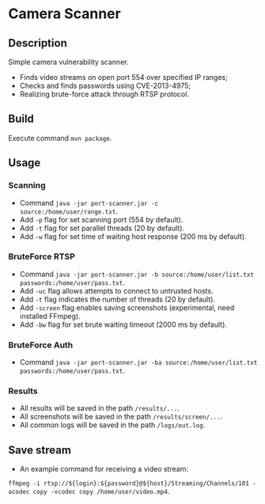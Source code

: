 # Camera Scanner

## Description

Simple camera vulnerability scanner.
* Finds video streams on open port 554 over specified IP ranges;
* Checks and finds passwords using CVE-2013-4975;
* Realizing brute-force attack through RTSP protocol.

## Build

Execute command `mvn package`.

## Usage
### Scanning
* Command `java -jar port-scanner.jar -c source:/home/user/range.txt`. 
* Add `-p` flag for set scanning port (554 by default).
* Add `-t` flag for set parallel threads (20 by default).
* Add `-w` flag for set time of waiting host response (200 ms by default).

### BruteForce RTSP
* Command `java -jar port-scanner.jar -b source:/home/user/list.txt passwords:/home/user/pass.txt`.
* Add `-uc` flag allows attempts to connect to untrusted hosts.
* Add `-t` flag indicates the number of threads (20 by default).
* Add `-screen` flag enables saving screenshots (experimental, need installed FFmpeg).
* Add `-bw` flag for set brute waiting timeout (2000 ms by default).

### BruteForce Auth
* Command `java -jar port-scanner.jar -ba source:/home/user/list.txt passwords:/home/user/pass.txt`.

### Results
* All results will be saved in the path `/results/...`.
* All screenshots will be saved in the path `/results/screen/...`.
* All common logs will be saved in the path `/logs/out.log`.

## Save stream
* An example command for receiving a video stream:

 `ffmpeg -i rtsp://${login}:${password}@${host}/Streaming/Channels/101 -acodec copy -vcodec copy /home/user/video.mp4`.